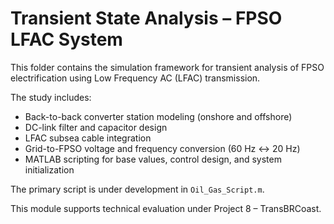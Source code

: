 # Transient State Analysis – FPSO LFAC System

This folder contains the simulation framework for transient analysis of FPSO electrification using Low Frequency AC (LFAC) transmission.

The study includes:
- Back-to-back converter station modeling (onshore and offshore)
- DC-link filter and capacitor design
- LFAC subsea cable integration
- Grid-to-FPSO voltage and frequency conversion (60 Hz ↔ 20 Hz)
- MATLAB scripting for base values, control design, and system initialization

The primary script is under development in `Oil_Gas_Script.m`.

This module supports technical evaluation under Project 8 – TransBRCoast.
